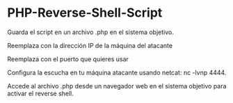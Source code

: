 # PHP-Reverse-Shell-Script

Guarda el script en un archivo .php en el sistema objetivo. 

Reemplaza con la dirección IP de la máquina del atacante 

Reemplaza con el puerto que quieres usar

Configura la escucha en tu máquina atacante usando netcat: nc -lvnp 4444. 

Accede al archivo .php desde un navegador web en el sistema objetivo para activar el reverse shell.
